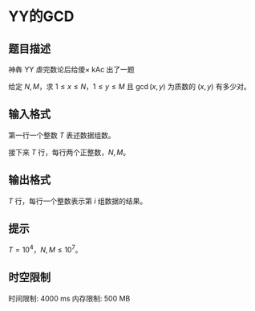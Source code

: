 # YY的GCD

## 题目描述

神犇 YY 虐完数论后给傻× kAc 出了一题

给定 $N, M$，求 $1 \leq x \leq N$，$1 \leq y \leq M$ 且 $\gcd(x, y)$ 为质数的 $(x, y)$ 有多少对。


## 输入格式

第一行一个整数 $T$ 表述数据组数。

接下来 $T$ 行，每行两个正整数，$N, M$。


## 输出格式

$T$ 行，每行一个整数表示第 $i$ 组数据的结果。


## 提示

$T = 10^4$，$N, M \leq 10^7$。


## 时空限制

时间限制: 4000 ms
内存限制: 500 MB
